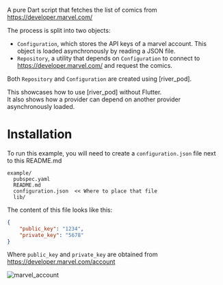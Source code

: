 A pure Dart script that fetches the list of comics from https://developer.marvel.com/

The process is split into two objects:

- `Configuration`, which stores the API keys of a marvel account.
  This object is loaded asynchronously by reading a JSON file.
- `Repository`, a utility that depends on `Configuration` to
  connect to https://developer.marvel.com/ and request the comics.

Both `Repository` and `Configuration` are created using [river_pod].

This showcases how to use [river_pod] without Flutter.\
It also shows how a provider can depend on another provider asynchronously loaded.

# Installation

To run this example, you will need to create a `configuration.json` file next to this README.md

```
example/
  pubspec.yaml
  README.md
  configuration.json  << Where to place that file
  lib/
```

The content of this file looks like this:

```json
{
    "public_key": "1234",
    "private_key": "5678"
}
```

Where `public_key` and `private_key` are obtained from https://developer.marvel.com/account

![marvel_account](https://github.com/rrousselGit/river_pod/blob/master/resources/marvel_portal.png)